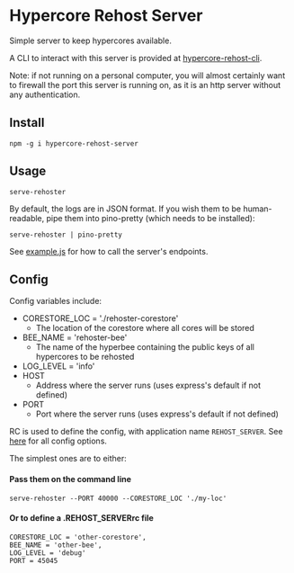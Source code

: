 # Hypercore Rehost Server

Simple server to keep hypercores available.

A CLI to interact with this server is provided at [hypercore-rehost-cli](https://gitlab.com/HDegroote/hypercore-rehost-cli).

Note: if not running on a personal computer, you will almost certainly want to firewall the port this server is running on, as it is an http server without any authentication.

## Install

`npm -g i hypercore-rehost-server`

## Usage

`serve-rehoster`

By default, the logs are in JSON format.
If you wish them to be human-readable, pipe them into pino-pretty (which needs to be installed):

`serve-rehoster | pino-pretty`

See [example.js](example.js) for how to call the server's endpoints.

## Config

Config variables include:
- CORESTORE_LOC = './rehoster-corestore'
   - The location of the corestore where all cores will be stored
- BEE_NAME = 'rehoster-bee'
   - The name of the hyperbee containing the public keys of all hypercores to be rehosted
- LOG_LEVEL = 'info'
- HOST
  - Address where the server runs (uses express's default if not defined)
- PORT
  - Port where the server runs (uses express's default if not defined)


RC is used to define the config, with application name `REHOST_SERVER`. See [here](https://www.npmjs.com/package/rc) for all config options.

The simplest ones are to either:

#### Pass them on the command line
`serve-rehoster --PORT 40000 --CORESTORE_LOC './my-loc'`


#### Or to define a .REHOST_SERVERrc file
```
CORESTORE_LOC = 'other-corestore',
BEE_NAME = 'other-bee',
LOG_LEVEL = 'debug'
PORT = 45045
```
